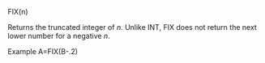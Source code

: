 FIX(n)

Returns the truncated integer of <i>n</i>.  Unlike INT, FIX does not return the next lower number for a negative <i>n</i>.

Example
A=FIX(B-.2)
